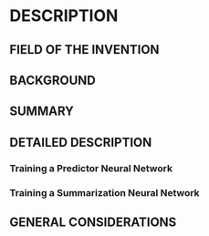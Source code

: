 # DESCRIPTION

## FIELD OF THE INVENTION

## BACKGROUND

## SUMMARY

## DETAILED DESCRIPTION

### Training a Predictor Neural Network

### Training a Summarization Neural Network

## GENERAL CONSIDERATIONS


